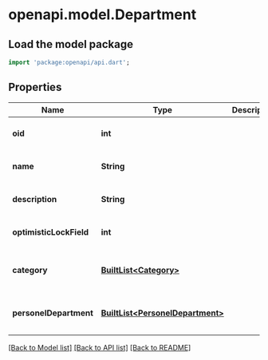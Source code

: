 # openapi.model.Department

## Load the model package
```dart
import 'package:openapi/api.dart';
```

## Properties
Name | Type | Description | Notes
------------ | ------------- | ------------- | -------------
**oid** | **int** |  | [optional] [default to null]
**name** | **String** |  | [optional] [default to null]
**description** | **String** |  | [optional] [default to null]
**optimisticLockField** | **int** |  | [optional] [default to null]
**category** | [**BuiltList&lt;Category&gt;**](Category.md) |  | [optional] [default to const []]
**personelDepartment** | [**BuiltList&lt;PersonelDepartment&gt;**](PersonelDepartment.md) |  | [optional] [default to const []]

[[Back to Model list]](../README.md#documentation-for-models) [[Back to API list]](../README.md#documentation-for-api-endpoints) [[Back to README]](../README.md)


